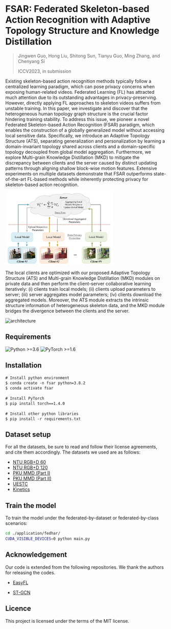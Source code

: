 # FSAR: Federated Skeleton-based Action Recognition with Adaptive Topology Structure and Knowledge Distillation

> Jingwen Guo, Hong Liu, Shitong Sun, Tianyu Guo, Ming Zhang, and Chenyang Si
>
> ICCV2023, in submission

Existing skeleton-based action recognition methods typically follow a centralized learning paradigm, which can pose privacy concerns when exposing human-related videos. Federated Learning (FL) has attracted much attention due to its outstanding advantages in privacy-preserving. However, directly applying FL approaches to skeleton videos suffers from unstable training. In this paper, we investigate and discover that the heterogeneous human topology graph structure is the crucial factor hindering training stability. To address this issue, we pioneer a novel Federated Skeleton-based Action Recognition (FSAR) paradigm, which enables the construction of a globally generalized model without accessing local sensitive data. Specifically, we introduce an Adaptive Topology Structure (ATS), separating generalization and personalization by learning a domain-invariant topology shared across clients and a domain-specific topology decoupled from global model aggregation. Furthermore, we explore Multi-grain Knowledge Distillation (MKD) to mitigate the discrepancy between clients and the server caused by distinct updating patterns through aligning shallow block-wise motion features. Extensive experiments on multiple datasets demonstrate that FSAR outperforms state-of-the-art FL-based methods while inherently protecting privacy for skeleton-based action recognition.



<img src=".\figure\motivation.png" alt="motivation" style="zoom: 33%;" />

The local clients are optimized with our proposed Adaptive Topology Structure (ATS) and Multi-grain Knowledge Distillation (MKD) modules on private data and then perform the client-server collaborative learning iteratively: (i) clients train local models; (ii) clients upload parameters to server; (iii) server aggregates model parameters; (iv) clients download the aggregated models. Moreover, the ATS module extracts the intrinsic structure information of heterogeneous skeleton data, and the MKD module bridges the divergence between the clients and the server.

![architecture](D:\研二下\github\figure\architecture.png)

## Requirements

  ![Python >=3.6](https://img.shields.io/badge/Python->=3.6-yellow.svg)    ![PyTorch >=1.6](https://img.shields.io/badge/PyTorch->=1.4-blue.svg)

## Installation

```shell
# Install python environment
$ conda create -n fsar python=3.8.2
$ conda activate fsar

# Install PyTorch
$ pip install torch==1.4.0

# Install other python libraries
$ pip install -r requirements.txt
```

## Dataset setup

For all the datasets, be sure to read and follow their license agreements, and cite them accordingly. The datasets we used are as follows:

- [NTU RGB+D 60](https://arxiv.org/pdf/1604.02808.pdf)
- [NTU RGB+D 120](https://arxiv.org/pdf/1905.04757.pdf)
- [PKU MMD (Part I)](https://arxiv.org/pdf/1703.07475.pdf)
- [PKU MMD (Part II)](https://arxiv.org/pdf/1703.07475.pdf)
- [UESTC](https://arxiv.org/pdf/1904.10681.pdf)
- [Kinetics](https://arxiv.org/pdf/1705.06950.pdf)

## Train the model

To train the model under the federated-by-dataset or federated-by-class scenarios:

```bash
cd ./application/fedhar/
CUDA_VISIBLE_DEVICES=0 python main.py
```

## Acknowledgement

Our code is extended from the following repositories. We thank the authors for releasing the codes.

- [EasyFL](https://github.com/EasyFL-AI/EasyFL)

- [ST-GCN](https://github.com/yysijie/st-gcn)

## Licence

This project is licensed under the terms of the MIT license.